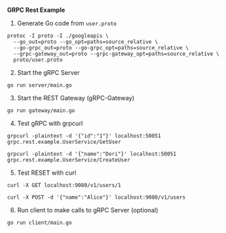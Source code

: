 **GRPC Rest Example**

1. Generate Go code from `user.proto`

```
protoc -I proto -I ./googleapis \
  --go_out=proto --go_opt=paths=source_relative \
  --go-grpc_out=proto --go-grpc_opt=paths=source_relative \
  --grpc-gateway_out=proto --grpc-gateway_opt=paths=source_relative \
  proto/user.proto
```

2. Start the gRPC Server

```
go run server/main.go
```

3. Start the REST Gateway (gRPC-Gateway)

```
go run gateway/main.go
```

4. Test gRPC with grpcurl

```
grpcurl -plaintext -d '{"id":"1"}' localhost:50051 grpc.rest.example.UserService/GetUser
```

```
grpcurl -plaintext -d '{"name":"Dori"}' localhost:50051 grpc.rest.example.UserService/CreateUser
```

5. Test RESET with curl

```
curl -X GET localhost:9080/v1/users/1
```

```
curl -X POST -d '{"name":"Alice"}' localhost:9080/v1/users
```

6. Run client to make calls to gRPC Server (optional)

```
go run client/main.go
```